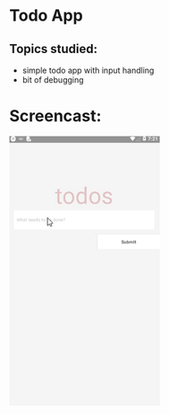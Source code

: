 # Todo App

## Topics studied:

- simple todo app with input handling 
- bit of debugging
# Screencast:

![alt text](assets/screen.gif)
